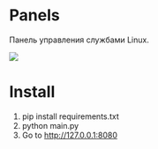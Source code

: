 # Panels
Панель управления службами Linux.

<img src="https://habrastorage.org/files/3f5/f95/1b2/3f5f951b25374f81a9d8288c33cf440b.gif"/>

# Install
1. pip install requirements.txt
2. python main.py
3. Go to http://127.0.0.1:8080
